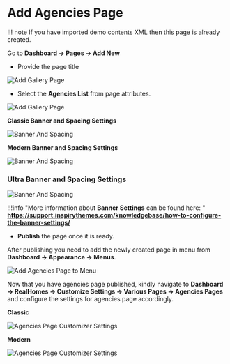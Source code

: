 # Add Agencies Page

!!! note
        If you have imported demo contents XML then this page is already created.

Go to **Dashboard → Pages → Add New**

- Provide the page title

![Add Gallery Page](images/create-pages/add-agencies-page.png)

- Select the **Agencies List** from page attributes.

![Add Gallery Page](images/create-pages/agency-listing-template.png)

**Classic Banner and Spacing Settings**

![Banner And Spacing](images/create-pages/banner-spacing-classic.png)

**Modern Banner and Spacing Settings**

![Banner And Spacing](images/create-pages/modern-banner-spacing-full.png)

### **Ultra Banner and Spacing Settings**

![Banner And Spacing](images/create-pages/ultra-banner-spacing-full.png)

!!!info "More information about **Banner Settings** can be found here: "
    **https://support.inspirythemes.com/knowledgebase/how-to-configure-the-banner-settings/**

- **Publish** the page once it is ready.

After publishing you need to add the newly created page in menu from **Dashboard → Appearance → Menus**. 

![Add Agencies Page to Menu](images/create-pages/add-agencies-page-menu.png)

Now that you have agencies page published, kindly navigate to **Dashboard → RealHomes → Customize Settings → Various Pages → Agencies Pages** and configure the settings for agencies page accordingly. 

**Classic**

![Agencies Page Customizer Settings](images/create-pages/agencies-page-customizer-settings.png)

**Modern**

![Agencies Page Customizer Settings](images/create-pages/agencies-page-customizer-settings-mod.png)